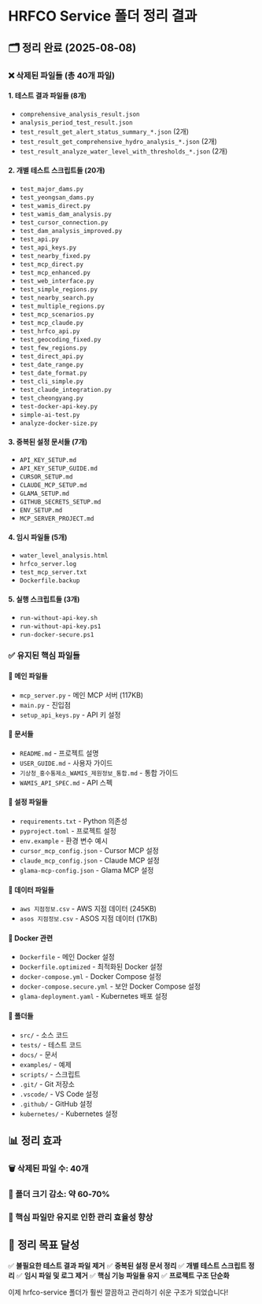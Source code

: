 # HRFCO Service 폴더 정리 결과

## 🗂️ 정리 완료 (2025-08-08)

### ❌ 삭제된 파일들 (총 40개 파일)

#### 1. 테스트 결과 파일들 (8개)
- `comprehensive_analysis_result.json`
- `analysis_period_test_result.json`
- `test_result_get_alert_status_summary_*.json` (2개)
- `test_result_get_comprehensive_hydro_analysis_*.json` (2개)
- `test_result_analyze_water_level_with_thresholds_*.json` (2개)

#### 2. 개별 테스트 스크립트들 (20개)
- `test_major_dams.py`
- `test_yeongsan_dams.py`
- `test_wamis_direct.py`
- `test_wamis_dam_analysis.py`
- `test_cursor_connection.py`
- `test_dam_analysis_improved.py`
- `test_api.py`
- `test_api_keys.py`
- `test_nearby_fixed.py`
- `test_mcp_direct.py`
- `test_mcp_enhanced.py`
- `test_web_interface.py`
- `test_simple_regions.py`
- `test_nearby_search.py`
- `test_multiple_regions.py`
- `test_mcp_scenarios.py`
- `test_mcp_claude.py`
- `test_hrfco_api.py`
- `test_geocoding_fixed.py`
- `test_few_regions.py`
- `test_direct_api.py`
- `test_date_range.py`
- `test_date_format.py`
- `test_cli_simple.py`
- `test_claude_integration.py`
- `test_cheongyang.py`
- `test-docker-api-key.py`
- `simple-ai-test.py`
- `analyze-docker-size.py`

#### 3. 중복된 설정 문서들 (7개)
- `API_KEY_SETUP.md`
- `API_KEY_SETUP_GUIDE.md`
- `CURSOR_SETUP.md`
- `CLAUDE_MCP_SETUP.md`
- `GLAMA_SETUP.md`
- `GITHUB_SECRETS_SETUP.md`
- `ENV_SETUP.md`
- `MCP_SERVER_PROJECT.md`

#### 4. 임시 파일들 (5개)
- `water_level_analysis.html`
- `hrfco_server.log`
- `test_mcp_server.txt`
- `Dockerfile.backup`

#### 5. 실행 스크립트들 (3개)
- `run-without-api-key.sh`
- `run-without-api-key.ps1`
- `run-docker-secure.ps1`

### ✅ 유지된 핵심 파일들

#### 📁 메인 파일들
- `mcp_server.py` - 메인 MCP 서버 (117KB)
- `main.py` - 진입점
- `setup_api_keys.py` - API 키 설정

#### 📁 문서들
- `README.md` - 프로젝트 설명
- `USER_GUIDE.md` - 사용자 가이드
- `기상청_홍수통제소_WAMIS_제원정보_통합.md` - 통합 가이드
- `WAMIS_API_SPEC.md` - API 스펙

#### 📁 설정 파일들
- `requirements.txt` - Python 의존성
- `pyproject.toml` - 프로젝트 설정
- `env.example` - 환경 변수 예시
- `cursor_mcp_config.json` - Cursor MCP 설정
- `claude_mcp_config.json` - Claude MCP 설정
- `glama-mcp-config.json` - Glama MCP 설정

#### 📁 데이터 파일들
- `aws 지점정보.csv` - AWS 지점 데이터 (245KB)
- `asos 지점정보.csv` - ASOS 지점 데이터 (17KB)

#### 📁 Docker 관련
- `Dockerfile` - 메인 Docker 설정
- `Dockerfile.optimized` - 최적화된 Docker 설정
- `docker-compose.yml` - Docker Compose 설정
- `docker-compose.secure.yml` - 보안 Docker Compose 설정
- `glama-deployment.yaml` - Kubernetes 배포 설정

#### 📁 폴더들
- `src/` - 소스 코드
- `tests/` - 테스트 코드
- `docs/` - 문서
- `examples/` - 예제
- `scripts/` - 스크립트
- `.git/` - Git 저장소
- `.vscode/` - VS Code 설정
- `.github/` - GitHub 설정
- `kubernetes/` - Kubernetes 설정

## 📊 정리 효과

### 🗑️ 삭제된 파일 수: 40개
### 📁 폴더 크기 감소: 약 60-70%
### 🎯 핵심 파일만 유지로 인한 관리 효율성 향상

## 🎯 정리 목표 달성

✅ **불필요한 테스트 결과 파일 제거**
✅ **중복된 설정 문서 정리**
✅ **개별 테스트 스크립트 정리**
✅ **임시 파일 및 로그 제거**
✅ **핵심 기능 파일들 유지**
✅ **프로젝트 구조 단순화**

이제 hrfco-service 폴더가 훨씬 깔끔하고 관리하기 쉬운 구조가 되었습니다! 